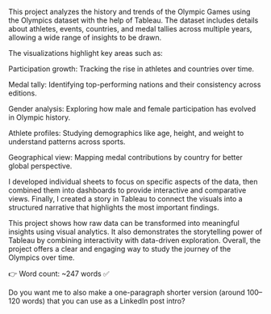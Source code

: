 This project analyzes the history and trends of the Olympic Games using the Olympics dataset with the help of Tableau. The dataset includes details about athletes, events, countries, and medal tallies across multiple years, allowing a wide range of insights to be drawn.

The visualizations highlight key areas such as:

Participation growth: Tracking the rise in athletes and countries over time.

Medal tally: Identifying top-performing nations and their consistency across editions.

Gender analysis: Exploring how male and female participation has evolved in Olympic history.

Athlete profiles: Studying demographics like age, height, and weight to understand patterns across sports.

Geographical view: Mapping medal contributions by country for better global perspective.

I developed individual sheets to focus on specific aspects of the data, then combined them into dashboards to provide interactive and comparative views. Finally, I created a story in Tableau to connect the visuals into a structured narrative that highlights the most important findings.

This project shows how raw data can be transformed into meaningful insights using visual analytics. It also demonstrates the storytelling power of Tableau by combining interactivity with data-driven exploration. Overall, the project offers a clear and engaging way to study the journey of the Olympics over time.

👉 Word count: ~247 words ✅

Do you want me to also make a one-paragraph shorter version (around 100–120 words) that you can use as a LinkedIn post intro?
